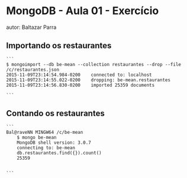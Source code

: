 # MongoDB - Aula 01 - Exercício
autor: Baltazar Parra

## Importando os restaurantes

    ```
	$ mongoimport --db be-mean --collection restaurantes --drop --file /c/restaurantes.json
	2015-11-09T23:14:54.984-0200    connected to: localhost
	2015-11-09T23:14:55.022-0200    dropping: be-mean.restaurantes
	2015-11-09T23:14:56.830-0200    imported 25359 documents

    ```

## Contando os restaurantes

    ```
	Bal@raveNN MINGW64 /c/be-mean
		$ mongo be-mean
		MongoDB shell version: 3.0.7
		connecting to: be-mean
		db.restaurantes.find({}).count()
		25359


    ```